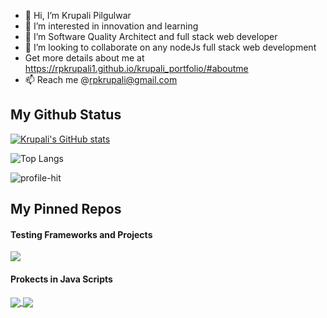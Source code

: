 <!---
rpkrupali1/rpkrupali1 is a ✨ special ✨ repository because its `README.md` (this file) appears on your GitHub profile.
You can click the Preview link to take a look at your changes.
--->

- 👋 Hi, I’m Krupali Pilgulwar
- 👀 I’m interested in innovation and learning
- 🌱 I’m Software Quality Architect and full stack web developer
- 💞️ I’m looking to collaborate on any nodeJs full stack web development
- Get more details about me at  https://rpkrupali1.github.io/krupali_portfolio/#aboutme
- 📫 Reach me @rpkrupali@gmail.com

## My Github Status

[![Krupali's GitHub stats](https://github-readme-stats.vercel.app/api?username=rpkrupali1&hide=contribs,stars&count_private=true&show_icons=true&theme=radical)](https://github.com/rpkrupali1/github-readme-stats)

![Top Langs](https://github-readme-stats.vercel.app/api/top-langs/?username=rpkrupali1&layout=compact&theme=blue-green&count_private=true)

![profile-hit](https://hits.seeyoufarm.com/api/count/incr/badge.svg?url=https%3A%2F%2Fgithub.com%2F{rpkrupali1}1212%2Fhit-counter)

## My Pinned Repos
<h4>Testing Frameworks and Projects</h4>
<a href="https://github.com/rpkrupali1/selenium-java-framework">
  <img align="center" src="https://github-readme-stats.vercel.app/api/pin/?username=rpkrupali1&repo=selenium-java-framework&theme=vue-dark" />
</a>
<h4>Prokects in Java Scripts</h4>
<a href="https://github.com/rpkrupali1/shop-shine">
  <img align="center" src="https://github-readme-stats.vercel.app/api/pin/?username=rpkrupali1&repo=shop-shine&theme=tokyonight" />
</a>
<a href="https://github.com/rpkrupali1/kitchen-around-you">
  <img align="center" src="https://github-readme-stats.vercel.app/api/pin/?username=rpkrupali1&repo=kitchen-around-you&theme=tokyonight" />
</a>
<br />



<!-- 
![Profile View Counter](https://komarev.com/ghpvc/?username=rpkrupali1) -->
